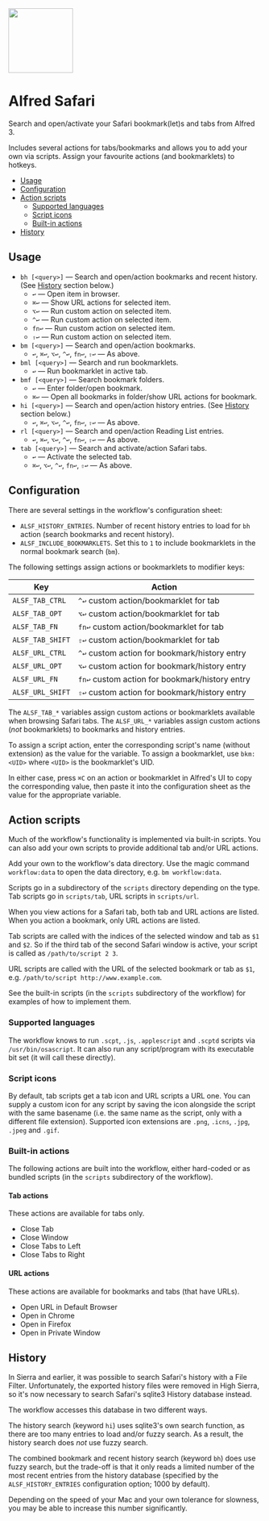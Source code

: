 
<img src="./icon.png" width="128" height="128">

Alfred Safari
=============

Search and open/activate your Safari bookmark(let)s and tabs from Alfred 3.

Includes several actions for tabs/bookmarks and allows you to add your own via scripts. Assign your favourite actions (and bookmarklets) to hotkeys.

<!-- MarkdownTOC autolink="true" bracket="round" depth="2" autoanchor="true" -->

- [Usage](#usage)
- [Configuration](#configuration)
- [Action scripts](#action-scripts)
    - [Supported languages](#supported-languages)
    - [Script icons](#script-icons)
    - [Built-in actions](#built-in-actions)
- [History](#history)

<!-- /MarkdownTOC -->


<a name="usage"></a>
Usage
-----

- `bh [<query>]` — Search and open/action bookmarks and recent history. (See [History](#history) section below.)
    - `↩` — Open item in browser.
    - `⌘↩` — Show URL actions for selected item.
    - `⌥↩` — Run custom action on selected item.
    - `^↩` — Run custom action on selected item.
    - `fn↩` — Run custom action on selected item.
    - `⇧↩` — Run custom action on selected item.
- `bm [<query>]` — Search and open/action bookmarks.
    - `↩`, `⌘↩`, `⌥↩`, `^↩`, `fn↩`, `⇧↩` — As above.
- `bml [<query>]` — Search and run bookmarklets.
    - `↩` — Run bookmarklet in active tab.
- `bmf [<query>]` — Search bookmark folders.
    - `↩` — Enter folder/open bookmark.
    - `⌘↩` — Open all bookmarks in folder/show URL actions for bookmark.
- `hi [<query>]` — Search and open/action history entries. (See [History](#history) section below.)
    - `↩`, `⌘↩`, `⌥↩`, `^↩`, `fn↩`, `⇧↩` — As above.
- `rl [<query>]` — Search and open/action Reading List entries.
    - `↩`, `⌘↩`, `⌥↩`, `^↩`, `fn↩`, `⇧↩` — As above.
- `tab [<query>]` — Search and activate/action Safari tabs.
    - `↩` — Activate the selected tab.
    - `⌘↩`, `⌥↩`, `^↩`, `fn↩`, `⇧↩` — As above.



<a name="configuration"></a>
Configuration
-------------

There are several settings in the workflow's configuration sheet:

- `ALSF_HISTORY_ENTRIES`. Number of recent history entries to load for `bh` action (search bookmarks and recent history).
- `ALSF_INCLUDE_BOOKMARKLETS`. Set this to `1` to include bookmarklets in the normal bookmark search (`bm`).

The following settings assign actions or bookmarklets to modifier keys:

| Key                | Action                                         |
| ------------------ | ---------------------------------------------- |
| `ALSF_TAB_CTRL`    | `^↩` custom action/bookmarklet for tab         |
| `ALSF_TAB_OPT`     | `⌥↩` custom action/bookmarklet for tab         |
| `ALSF_TAB_FN`      | `fn↩` custom action/bookmarklet for tab        |
| `ALSF_TAB_SHIFT`   | `⇧↩` custom action/bookmarklet for tab         |
| `ALSF_URL_CTRL`    | `^↩` custom action for bookmark/history entry  |
| `ALSF_URL_OPT`     | `⌥↩` custom action for bookmark/history entry  |
| `ALSF_URL_FN`      | `fn↩` custom action for bookmark/history entry |
| `ALSF_URL_SHIFT`   | `⇧↩` custom action for bookmark/history entry  |

The `ALSF_TAB_*` variables assign custom actions or bookmarklets available when browsing Safari tabs. The `ALSF_URL_*` variables assign custom actions (*not* bookmarklets) to bookmarks and history entries.

To assign a script action, enter the corresponding script's name (without extension) as the value for the variable. To assign a bookmarklet, use `bkm:<UID>` where `<UID>` is the bookmarklet's UID.

In either case, press `⌘C` on an action or bookmarklet in Alfred's UI to copy the corresponding value, then paste it into the configuration sheet as the value for the appropriate variable.


<a name="action-scripts"></a>
Action scripts
--------------

Much of the workflow's functionality is implemented via built-in scripts. You can also add your own scripts to provide additional tab and/or URL actions.

Add your own to the workflow's data directory. Use the magic command `workflow:data` to open the data directory, e.g. `bm workflow:data`.

Scripts go in a subdirectory of the `scripts` directory depending on the type. Tab scripts go in `scripts/tab`, URL scripts in `scripts/url`.

When you view actions for a Safari tab, both tab and URL actions are listed. When you action a bookmark, only URL actions are listed.

Tab scripts are called with the indices of the selected window and tab as `$1` and `$2`. So if the third tab of the second Safari window is active, your script is called as `/path/to/script 2 3`.

URL scripts are called with the URL of the selected bookmark or tab as `$1`, e.g. `/path/to/script http://www.example.com`.

See the built-in scripts (in the `scripts` subdirectory of the workflow) for examples of how to implement them.


<a name="supported-languages"></a>
### Supported languages

The workflow knows to run `.scpt`, `.js`, `.applescript` and `.scptd` scripts via `/usr/bin/osascript`. It can also run any script/program with its executable bit set (it will call these directly).


<a name="script-icons"></a>
### Script icons

By default, tab scripts get a tab icon and URL scripts a URL one. You can supply a custom icon for any script by saving the icon alongside the script with the same basename (i.e. the same name as the script, only with a different file extension). Supported icon extensions are `.png`, `.icns`, `.jpg`, `.jpeg` and `.gif`.


<a name="built-in-actions"></a>
### Built-in actions

The following actions are built into the workflow, either hard-coded or as bundled scripts (in the `scripts` subdirectory of the workflow).


#### Tab actions

These actions are available for tabs only.

- Close Tab
- Close Window
- Close Tabs to Left
- Close Tabs to Right


#### URL actions

These actions are available for bookmarks and tabs (that have URLs).

- Open URL in Default Browser
- Open in Chrome
- Open in Firefox
- Open in Private Window


<a name="history"></a>
History
-------

In Sierra and earlier, it was possible to search Safari's history with a File Filter. Unfortunately, the exported history files were removed in High Sierra, so it's now necessary to search Safari's sqlite3 History database instead.

The workflow accesses this database in two different ways.

The history search (keyword `hi`) uses sqlite3's own search function, as there are too many entries to load and/or fuzzy search. As a result, the history search does *not* use fuzzy search.

The combined bookmark and recent history search (keyword `bh`) does use fuzzy search, but the trade-off is that it only reads a limited number of the most recent entries from the history database (specified by the `ALSF_HISTORY_ENTRIES` configuration option; 1000 by default).

Depending on the speed of your Mac and your own tolerance for slowness, you may be able to increase this number significantly.

